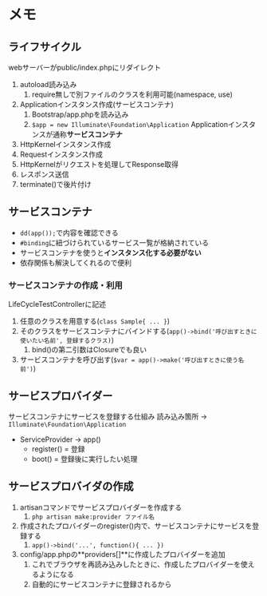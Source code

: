 # メモ

## ライフサイクル

webサーバーがpublic/index.phpにリダイレクト

1. autoload読み込み
   1. require無しで別ファイルのクラスを利用可能(namespace, use)
2. Applicationインスタンス作成(サービスコンテナ)
   1. Bootstrap/app.phpを読み込み
   2. `$app = new Illuminate\Foundation\Application` Applicationインスタンスが通称**サービスコンテナ**
3. HttpKernelインスタンス作成
4. Requestインスタンス作成
5. HttpKernelがリクエストを処理してResponse取得
6. レスポンス送信
7. terminate()で後片付け

## サービスコンテナ

- `dd(app());`で内容を確認できる
- `#binding`に紐づけられているサービス一覧が格納されている
- サービスコンテナを使うと**インスタンス化する必要がない**
- 依存関係も解決してくれるので便利

### サービスコンテナの作成・利用

LifeCycleTestControllerに記述

1. 任意のクラスを用意する(`class Sample{ ... }`)
2. そのクラスをサービスコンテナにバインドする(`app()->bind('呼び出すときに使いたい名前', 登録するクラス)`)
   1. bind()の第二引数はClosureでも良い
3. サービスコンテナを呼び出す(`$var = app()->make('呼び出すときに使う名前')`)

## サービスプロバイダー

サービスコンテナにサービスを登録する仕組み
読み込み箇所 -> `Illuminate\Foundation\Application`

- ServiceProvider -> app()
  - register() = 登録
  - boot() = 登録後に実行したい処理

## サービスプロバイダの作成

1. artisanコマンドでサービスプロバイダーを作成する
   1. `php artisan make:provider ファイル名`
2. 作成されたプロバイダーのregister()内で、サービスコンテナにサービスを登録する
   1. `app()->bind('...', function(){ ... })`
3. config/app.phpの**providers[]**に作成したプロバイダーを追加
   1. これでブラウザを再読み込みしたときに、作成したプロバイダーを使えるようになる
   2. 自動的にサービスコンテナに登録されるから